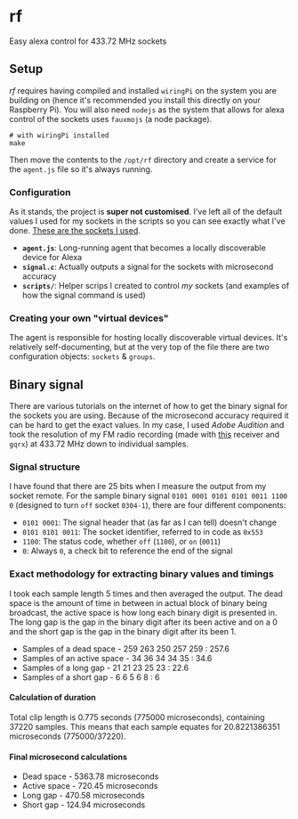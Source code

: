 # rf
Easy alexa control for 433.72 MHz sockets

## Setup
_rf_ requires having compiled and installed `wiringPi` on the system you are building on (hence it's recommended you install this directly on your Raspberry Pi). You will also need `nodejs` as the system that allows for alexa control of the sockets uses `fauxmojs` (a node package).

```console
# with wiringPi installed
make
```

Then move the contents to the `/opt/rf` directory and create a service for the `agent.js` file so it's always running.

### Configuration
As it stands, the project is **super not customised**. I've left all of the default values I used for my sockets in the scripts so you can see exactly what I've done. [These are the sockets I used](https://www.amazon.co.uk/gp/product/B01FX9U0WA/ref=oh_aui_detailpage_o02_s00?ie=UTF8&psc=1).

- **`agent.js`**: Long-running agent that becomes a locally discoverable device for Alexa
- **`signal.c`**: Actually outputs a signal for the sockets with microsecond accuracy
- **`scripts/`**: Helper scrips I created to control _my_ sockets (and examples of how the signal command is used)

### Creating your own "virtual devices"
The agent is responsible for hosting locally discoverable virtual devices. It's relatively self-documenting, but at the very top of the file there are two configuration objects: `sockets` & `groups`.

## Binary signal
There are various tutorials on the internet of how to get the binary signal for the sockets you are using. Because of the microsecond accuracy required it can be hard to get the exact values. In my case, I used _Adobe Audition_ and took the resolution of my FM radio recording (made with [this](https://www.amazon.co.uk/gp/product/B00VZ1AWQA/ref=oh_aui_detailpage_o01_s00?ie=UTF8&psc=1) receiver and `gqrx`) at 433.72 MHz down to individual samples.

### Signal structure
I have found that there are 25 bits when I measure the output from my socket remote. For the sample binary signal `0101 0001 0101 0101 0011 1100 0` (designed to turn `off` socket `0304-1`), there are four different components:

- `0101 0001`: The signal header that (as far as I can tell) doesn't change
- `0101 0101 0011`: The socket identifier, referred to in code as `0x553`
- `1100`: The status code, whether `off` (`1100`), or `on` (`0011`)
- `0`: Always `0`, a check bit to reference the end of the signal

### Exact methodology for extracting binary values and timings
I took each sample length 5 times and then averaged the output. The dead space is the amount of time in between in actual block of binary being broadcast, the active space is how long each binary digit is presented in. The long gap is the gap in the binary digit after its been active and on a 0 and the short gap is the gap in the binary digit after its been 1.

- Samples of a dead space - 259 263 250 257 259 : 257.6
- Samples of an active space - 34 36 34 34 35 : 34.6
- Samples of a long gap - 21 21 23 25 23 : 22.6
- Samples of a short gap - 6 6 5 6 8 : 6

#### Calculation of duration
Total clip length is 0.775 seconds (775000 microseconds), containing 37220 samples. This means that each sample equates for 20.8221386351 microseconds (775000/37220).

#### Final microsecond calculations
- Dead space - 5363.78 microseconds
- Active space - 720.45 microseconds
- Long gap - 470.58 microseconds
- Short gap - 124.94 microseconds
